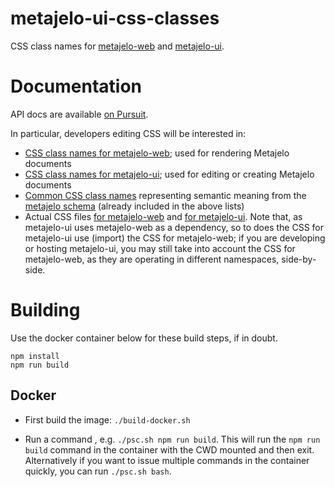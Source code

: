 # metajelo-ui-css-classes

CSS class names for
[metajelo-web](https://github.com/labordynamicsinstitute/metajelo-web)
and [metajelo-ui](https://github.com/labordynamicsinstitute/metajelo-ui).

# Documentation

API docs are available [on Pursuit](https://pursuit.purescript.org/packages/purescript-metajelo-ui-css-classes).

In particular, developers editing CSS will be interested
in:
- [CSS class names for metajelo-web](https://pursuit.purescript.org/packages/purescript-metajelo-ui-css-classes/docs/Metajelo.CSS.Web.ClassNames); used for rendering Metajelo documents
- [CSS class names for metajelo-ui](https://pursuit.purescript.org/packages/purescript-metajelo-ui-css-classes/docs/Metajelo.CSS.UI.ClassNames); used for editing or creating Metajelo documents
- [Common CSS class names](https://pursuit.purescript.org/packages/purescript-metajelo-ui-css-classes/docs/Metajelo.CSS.Common.ClassNames) representing semantic meaning from the
  [metajelo schema](https://github.com/labordynamicsinstitute/metajelo/tree/master/schema/xsd) (already included in the above lists)
- Actual CSS files [for metajelo-web](https://github.com/labordynamicsinstitute/metajelo-ui-css-classes/blob/master/uicss/webcss/style.css)
  and [for metajelo-ui](https://github.com/labordynamicsinstitute/metajelo-ui-css-classes/blob/master/uicss/style.css).
  Note that, as metajelo-ui uses metajelo-web
  as a dependency, so to does the CSS for metajelo-ui use (import)
  the CSS for metajelo-web; if you are developing or hosting metajelo-ui,
  you may still take into account the CSS for metajelo-web, as they are operating
  in different namespaces, side-by-side.

# Building

Use the docker container below for these build steps, if in doubt.

```
npm install
npm run build
```

## Docker

* First build the image: `./build-docker.sh`

* Run a command , e.g. `./psc.sh npm run build`. This will run the `npm run build`
command in the container with the CWD mounted and then exit. Alternatively if
you want to issue multiple commands in the container quickly, you can run
`./psc.sh bash`.
